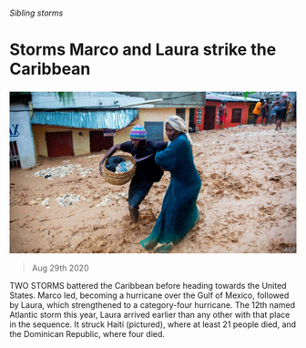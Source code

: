 ###### Sibling storms

# Storms Marco and Laura strike the Caribbean 

#####  

![image](images/20200829_AMP002_1.jpg) 

> Aug 29th 2020 

TWO STORMS battered the Caribbean before heading towards the United States. Marco led, becoming a hurricane over the Gulf of Mexico, followed by Laura, which strengthened to a category-four hurricane. The 12th named Atlantic storm this year, Laura arrived earlier than any other with that place in the sequence. It struck Haiti (pictured), where at least 21 people died, and the Dominican Republic, where four died.


